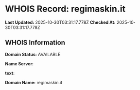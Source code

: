 # WHOIS Record: regimaskin.it

**Last Updated:** 2025-10-30T03:31:17.778Z
**Checked At:** 2025-10-30T03:31:17.778Z

## WHOIS Information

**Domain Status:** AVAILABLE

**Name Server:** 

**text:** 

**Domain Name:** regimaskin.it

